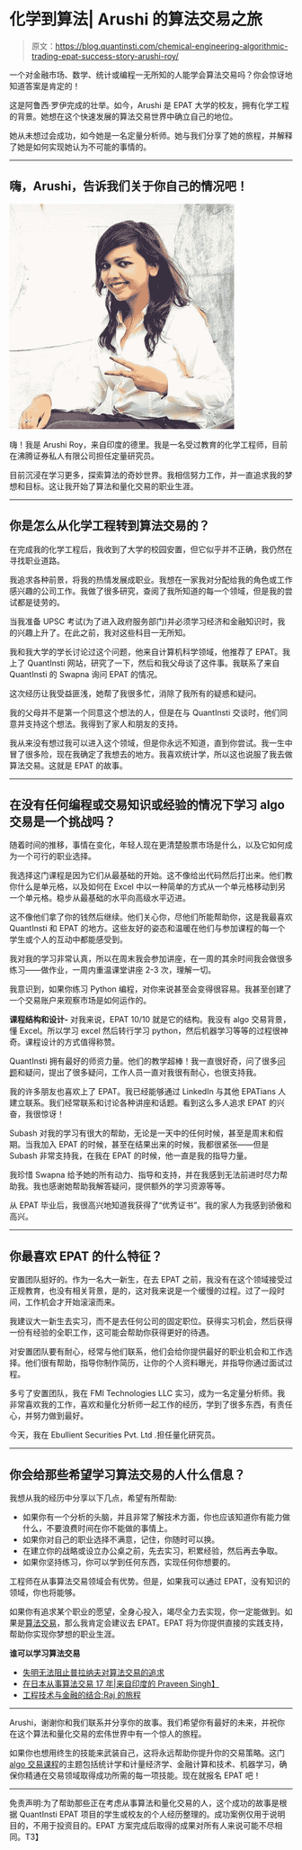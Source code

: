 # 化学到算法| Arushi 的算法交易之旅

> 原文：<https://blog.quantinsti.com/chemical-engineering-algorithmic-trading-epat-success-story-arushi-roy/>

一个对金融市场、数学、统计或编程一无所知的人能学会算法交易吗？你会惊讶地知道答案是肯定的！

这是阿鲁西·罗伊完成的壮举。如今，Arushi 是 EPAT 大学的校友，拥有化学工程的背景。她想在这个快速发展的算法交易世界中确立自己的地位。

她从未想过会成功，如今她是一名定量分析师。她与我们分享了她的旅程，并解释了她是如何实现她认为不可能的事情的。

* * *

## 嗨，Arushi，告诉我们关于你自己的情况吧！

![EPAT alumnus Arushi Roy pic](img/dc359611f5841c65b682c5d987df14cb.png)

嗨！我是 Arushi Roy，来自印度的德里。我是一名受过教育的化学工程师，目前在沸腾证券私人有限公司担任定量研究员。

目前沉浸在学习更多，探索算法的奇妙世界。我相信努力工作，并一直追求我的梦想和目标。这让我开始了算法和量化交易的职业生涯。

* * *

## 你是怎么从化学工程转到算法交易的？

在完成我的化学工程后，我收到了大学的校园安置，但它似乎并不正确，我仍然在寻找职业道路。

我追求各种前景，将我的热情发展成职业。我想在一家我对分配给我的角色或工作感兴趣的公司工作。我做了很多研究，查阅了我所知道的每一个领域，但是我的尝试都是徒劳的。

当我准备 UPSC 考试(为了进入政府服务部门)并必须学习经济和金融知识时，我的兴趣上升了。在此之前，我对这些科目一无所知。

我和我大学的学长讨论过这个问题，他来自计算机科学领域，他推荐了 EPAT。我上了 QuantInsti 网站，研究了一下，然后和我父母谈了这件事。我联系了来自 QuantInsti 的 Swapna 询问 EPAT 的情况。

这次经历让我受益匪浅，她帮了我很多忙，消除了我所有的疑惑和疑问。

我的父母并不是第一个同意这个想法的人，但是在与 QuantInsti 交谈时，他们同意并支持这个想法。我得到了家人和朋友的支持。

我从来没有想过我可以进入这个领域，但是你永远不知道，直到你尝试。我一生中冒了很多险，现在我确定了我想去的地方。我喜欢统计学，所以这也说服了我去做算法交易。这就是 EPAT 的故事。

* * *

## 在没有任何编程或交易知识或经验的情况下学习 algo 交易是一个挑战吗？

随着时间的推移，事情在变化，年轻人现在更清楚股票市场是什么，以及它如何成为一个可行的职业选择。

我选择这门课程是因为它们从最基础的开始。这不像给出代码然后打出来。他们教你什么是单元格，以及如何在 Excel 中以一种简单的方式从一个单元格移动到另一个单元格。稳步从最基础的水平向高级水平迈进。

这不像他们拿了你的钱然后继续。他们关心你，尽他们所能帮助你，这是我最喜欢 QuantInsti 和 EPAT 的地方。这些友好的姿态和温暖在他们与参加课程的每一个学生或个人的互动中都能感受到。

我对我的学习非常认真，所以在周末我会参加讲座，在一周的其余时间我会做很多练习——做作业，一周内重温课堂讲座 2-3 次，理解一切。

我意识到，如果你练习 Python 编程，对你来说甚至会变得很容易。我甚至创建了一个交易账户来观察市场是如何运作的。

**课程结构和设计-** 对我来说，EPAT 10/10 就是它的结构。我没有 algo 交易背景，懂 Excel。所以学习 excel 然后转行学习 python，然后机器学习等等的过程很神奇。课程设计的方式值得称赞。

QuantInsti 拥有最好的师资力量。他们的教学超棒！我一直很好奇，问了很多[问题](https://quantra.quantinsti.com/course/quant-interview-questions-preparation)和疑问，提出了很多疑问，工作人员一直对我很有耐心，也很支持我。

我的许多朋友也喜欢上了 EPAT。我已经能够通过 LinkedIn 与其他 EPATians 人建立联系。我们经常联系和讨论各种讲座和话题。看到这么多人追求 EPAT 的兴奋，我很惊讶！

Subash 对我的学习有很大的帮助，无论是一天中的任何时候，甚至是周末和假期。当我加入 EPAT 的时候，甚至在结果出来的时候，我都很紧张——但是 Subash 非常支持我，在我在 EPAT 的时候，他一直是我的指导力量。

我珍惜 Swapna 给予她的所有动力、指导和支持，并在我感到无法前进时尽力帮助我。我也感谢她帮助我解答疑问，提供额外的学习资源等等。

从 EPAT 毕业后，我很高兴地知道我获得了“优秀证书”。我的家人为我感到骄傲和高兴。

* * *

## 你最喜欢 EPAT 的什么特征？

安置团队挺好的。作为一名大一新生，在去 EPAT 之前，我没有在这个领域接受过正规教育，也没有相关背景，是的，这对我来说是一个缓慢的过程。过了一段时间，工作机会才开始滚滚而来。

我建议大一新生去实习，而不是去任何公司的固定职位。获得实习机会，然后获得一份有经验的全职工作，这可能会帮助你获得更好的待遇。

对安置团队要有耐心，经常与他们联系，他们会给你提供最好的职业机会和工作选择。他们很有帮助，指导你制作简历，让你的个人资料曝光，并指导你通过面试过程。

多亏了安置团队，我在 FMI Technologies LLC 实习，成为一名定量分析师。我非常喜欢我的工作，喜欢和量化分析师一起工作的经历，学到了很多东西，有责任心，并努力做到最好。

今天，我在 Ebullient Securities Pvt. Ltd .担任量化研究员。

* * *

## 你会给那些希望学习算法交易的人什么信息？

我想从我的经历中分享以下几点，希望有所帮助:

*   如果你有一个分析的头脑，并且非常了解技术方面，你也应该知道你有能力做什么，不要浪费时间在你不能做的事情上。
*   如果你对自己的职业选择不满意，记住，你随时可以换。
*   在建立你的战略或设立办公桌之前，先去实习，积累经验，然后再去争取。
*   如果你坚持练习，你可以学到任何东西，实现任何你想要的。

工程师在从事算法交易领域会有优势。但是，如果我可以通过 EPAT，没有知识的领域，你也将能够。

如果你有追求某个职业的愿望，全身心投入，竭尽全力去实现，你一定能做到。如果是[算法交易](https://quantra.quantinsti.com/course/getting-started-with-algorithmic-trading)，那么我肯定会建议去 EPAT。EPAT 将为你提供直接的实践支持，帮助你实现你梦想的职业生涯。

**谁可以学习算法交易**

*   [失明无法阻止普拉纳夫对算法交易的追求](/blindness-algorithmic-trading-epat-success-story-pranav-lal/)
*   [在日本从事算法交易 17 年|来自印度的 Praveen Singh】](/information-technology-investment-banking-algo-trading-epat-success-story-praveens-story/)
*   [工程技术与金融的结合:Raj 的旅程](/engineering-algorithmic-trading-epat-success-story-raj-mahajan/)

* * *

Arushi，谢谢你和我们联系并分享你的故事。我们希望你有最好的未来，并祝你在这个算法和量化交易的宏伟世界中有一个惊人的旅程。

如果你也想用终生的技能来武装自己，这将永远帮助你提升你的交易策略。这门 [algo 交易课程](https://www.quantinsti.com/epat)的主题包括统计学和计量经济学、金融计算和技术、机器学习，确保你精通在交易领域取得成功所需的每一项技能。现在就报名 EPAT 吧！

* * *

免责声明:为了帮助那些正在考虑从事算法和量化交易的人，这个成功的故事是根据 QuantInsti EPAT 项目的学生或校友的个人经历整理的。成功案例仅用于说明目的，不用于投资目的。EPAT 方案完成后取得的成果对所有人来说可能不尽相同。T3】